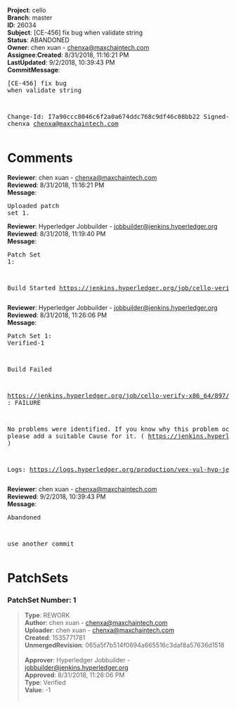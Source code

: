 <strong>Project</strong>: cello</br><strong>Branch</strong>: master<br><strong>ID</strong>: 26034<br><strong>Subject</strong>: [CE-456] fix bug when validate string<br><strong>Status</strong>: ABANDONED<br><strong>Owner</strong>: chen xuan - chenxa@maxchaintech.com<br><strong>Assignee</strong>:<strong>Created</strong>: 8/31/2018, 11:16:21 PM<br><strong>LastUpdated</strong>: 9/2/2018, 10:39:43 PM<br><strong>CommitMessage</strong>:<br><pre>[CE-456] fix bug when validate string

Change-Id: I7a90ccc8046c6f2a0a674ddc768c9df46c08bb22
Signed-off-by: chenxa <chenxa@maxchaintech.com>
</pre><h1>Comments</h1><strong>Reviewer</strong>: chen xuan - chenxa@maxchaintech.com<br><strong>Reviewed</strong>: 8/31/2018, 11:16:21 PM<br><strong>Message</strong>: <pre>Uploaded patch set 1.</pre><strong>Reviewer</strong>: Hyperledger Jobbuilder - jobbuilder@jenkins.hyperledger.org<br><strong>Reviewed</strong>: 8/31/2018, 11:19:40 PM<br><strong>Message</strong>: <pre>Patch Set 1:

Build Started https://jenkins.hyperledger.org/job/cello-verify-x86_64/897/</pre><strong>Reviewer</strong>: Hyperledger Jobbuilder - jobbuilder@jenkins.hyperledger.org<br><strong>Reviewed</strong>: 8/31/2018, 11:26:06 PM<br><strong>Message</strong>: <pre>Patch Set 1: Verified-1

Build Failed 

https://jenkins.hyperledger.org/job/cello-verify-x86_64/897/ : FAILURE

No problems were identified. If you know why this problem occurred, please add a suitable Cause for it. ( https://jenkins.hyperledger.org/job/cello-verify-x86_64/897/ )

Logs: https://logs.hyperledger.org/production/vex-yul-hyp-jenkins-3/cello-verify-x86_64/897</pre><strong>Reviewer</strong>: chen xuan - chenxa@maxchaintech.com<br><strong>Reviewed</strong>: 9/2/2018, 10:39:43 PM<br><strong>Message</strong>: <pre>Abandoned

use another commit</pre><h1>PatchSets</h1><h3>PatchSet Number: 1</h3><blockquote><strong>Type</strong>: REWORK<br><strong>Author</strong>: chen xuan - chenxa@maxchaintech.com<br><strong>Uploader</strong>: chen xuan - chenxa@maxchaintech.com<br><strong>Created</strong>: 1535771781<br><strong>UnmergedRevision</strong>: 065a5f7b514f0694a665516c3daf8a57636d1518<br><br><strong>Approver</strong>: Hyperledger Jobbuilder - jobbuilder@jenkins.hyperledger.org<br><strong>Approved</strong>: 8/31/2018, 11:26:06 PM<br><strong>Type</strong>: Verified<br><strong>Value</strong>: -1<br><br></blockquote>